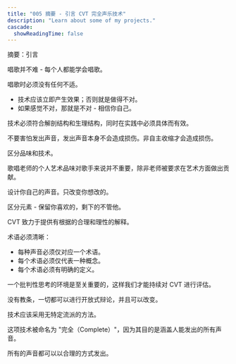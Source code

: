 ```yaml
---
title: "005 摘要 - 引言 CVT 完全声乐技术"
description: "Learn about some of my projects."
cascade:
  showReadingTime: false
---
```


摘要：引言

唱歌并不难 - 每个人都能学会唱歌。

唱歌时必须没有任何不适。

- 技术应该立即产生效果；否则就是做得不对。
- 如果感觉不对，那就是不对 - 相信你自己。

技术必须符合解剖结构和生理结构，同时在实践中必须具体而有效。

不要害怕发出声音，发出声音本身不会造成损伤。非自主收缩才会造成损伤。

区分品味和技术。

歌唱老师的个人艺术品味对歌手来说并不重要，除非老师被要求在艺术方面做出贡献。

设计你自己的声音。只改变你想改的。

区分元素 - 保留你喜欢的，剩下的不管他。

CVT 致力于提供有根据的合理和理性的解释。

术语必须清晰：
* 每种声音必须仅对应一个术语。
* 每个术语必须仅代表一种概念。
* 每个术语必须有明确的定义。

一个批判性思考的环境是至关重要的，这样我们才能持续对 CVT 进行评估。

没有教条，一切都可以进行开放式辩论，并且可以改变。

技术应该采用无特定流派的方法。

这项技术被命名为 "完全（Complete）"，因为其目的是涵盖人能发出的所有声音。

所有的声音都可以以合理的方式发出。
